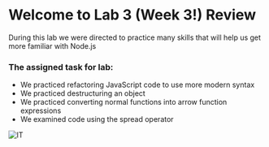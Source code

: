 # Welcome to Lab 3 (Week 3!) Review

During this lab we were directed to practice many skills that will help us get more familiar with Node.js

### The assigned task for lab:
- We practiced refactoring JavaScript code to use more modern syntax
- We practiced destructuring an object
- We practiced converting normal functions into arrow function expressions
- We examined code using the spread operator

![IT](https://user-images.githubusercontent.com/81718217/120878046-bba29180-c56e-11eb-8050-75fcc022b54a.jpg)

